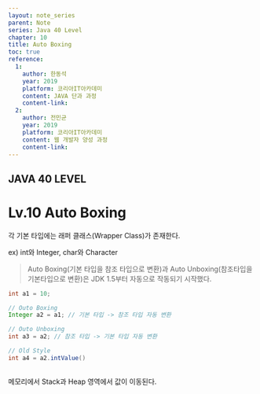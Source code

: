 ```yaml
---
layout: note_series
parent: Note
series: Java 40 Level
chapter: 10
title: Auto Boxing
toc: true
reference:
  1:
    author: 한동석
    year: 2019
    platform: 코리아IT아카데미
    content: JAVA 단과 과정
    content-link:
  2:
    author: 전민균
    year: 2019
    platform: 코리아IT아카데미
    content: 웹 개발자 양성 과정
    content-link: 
---
```


## JAVA 40 LEVEL
# Lv.10 Auto Boxing

각 기본 타입에는 래퍼 클래스(Wrapper Class)가 존재한다.

ex) int와 Integer, char와 Character

>Auto Boxing(기본 타입을 참조 타입으로 변환)과 Auto Unboxing(참조타입을 기본타입으로 변환)은 JDK 1.5부터 자동으로 작동되기 시작했다.

```java
int a1 = 10;

// Outo Boxing
Integer a2 = a1; // 기본 타입 -> 참조 타입 자동 변환

// Outo Unboxing
int a3 = a2; // 참조 타입 -> 기본 타입 자동 변환

// Old Style
int a4 = a2.intValue()
 
```

메모리에서 Stack과 Heap 영역에서 값이 이동된다.
